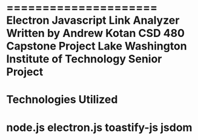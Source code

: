 =====================
Electron Javascript Link Analyzer
Written by Andrew Kotan
CSD 480 Capstone Project
Lake Washington Institute of Technology
Senior Project
=====================
Technologies Utilized
=====================
node.js
electron.js
toastify-js
jsdom
=====================